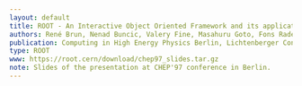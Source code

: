 ```yaml
---
layout: default
title: ROOT - An Interactive Object Oriented Framework and its application to NA49 data analysis
authors: René Brun, Nenad Buncic, Valery Fine, Masahuru Goto, Fons Rademakers, Gunther Roland and Andres Sandoval
publication: Computing in High Energy Physics Berlin, Lichtenberger Congress Center, April 7-11, 1997
type: ROOT
www: https://root.cern/download/chep97_slides.tar.gz
note: Slides of the presentation at CHEP'97 conference in Berlin.
---
```

